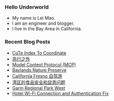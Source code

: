 ### Hello Underworld

- My name is Lei Mao.
- I am an engineer and blogger.
- I live in the Bay Area in California.


### Recent Blog Posts

<!-- BLOG-POST-LIST:START -->
- [CuTe Index To Coordinate](https://leimao.github.io/blog/CuTe-Index-To-Coordinate/)
- [恶行之外](https://leimao.github.io/essay/%E6%81%B6%E8%A1%8C%E4%B9%8B%E5%A4%96-Beyond-The-Sin-2025/)
- [Model Context Protocol &lpar;MCP&rpar;](https://leimao.github.io/blog/Model-Context-Protocol/)
- [Baylands Nature Preserve](https://leimao.github.io/photography/Baylands-Nature-Preserve/)
- [California Fresno 自驾游](https://leimao.github.io/life/California-Fresno-2025-Trip/)
- [湾区的食品安全和鼠患问题](https://leimao.github.io/essay/%E6%B9%BE%E5%8C%BA%E7%9A%84%E9%A3%9F%E5%93%81%E5%AE%89%E5%85%A8%E5%92%8C%E9%BC%A0%E6%82%A3%E9%97%AE%E9%A2%98/)
- [Garin Regional Park West](https://leimao.github.io/photography/Garin-Regional-Park-West/)
- [Hotel Wi-Fi Connection and Authentication Fix](https://leimao.github.io/blog/Fix-Hotel-Wi-Fi-Connection-Authentication/)
<!-- BLOG-POST-LIST:END -->
